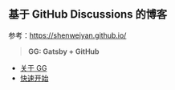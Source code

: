 ## 基于 GitHub Discussions 的博客

参考：https://shenweiyan.github.io/

> **GG: Gatsby + GitHub**

- [关于 GG](https://github.com/lencx/gg/discussions/4)
- [快速开始](https://github.com/lencx/gg/discussions/5)
